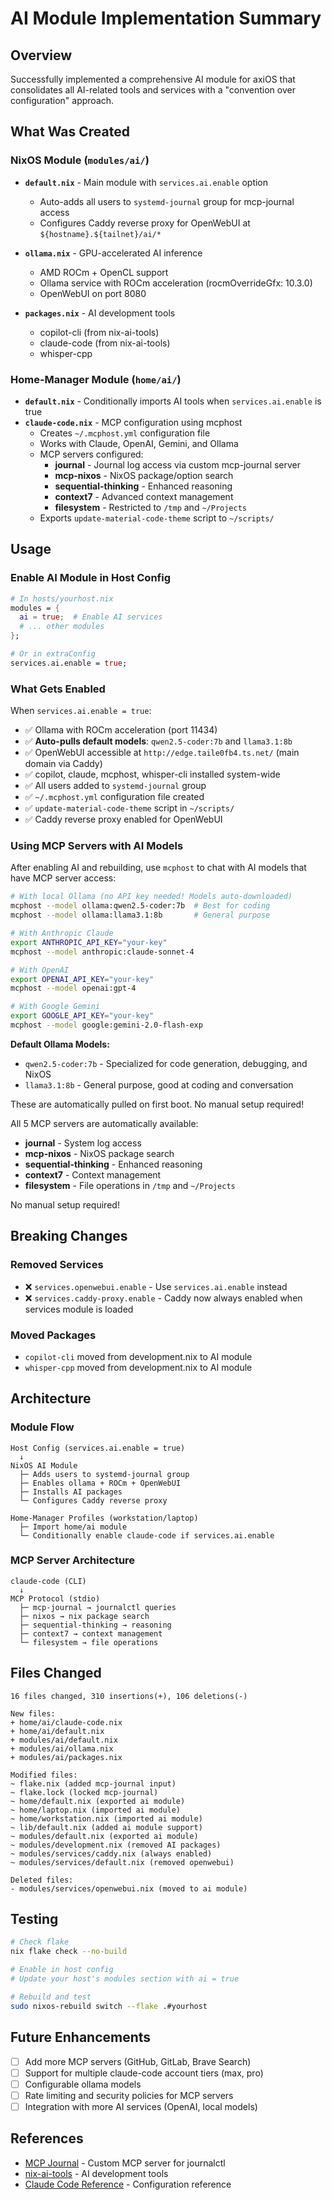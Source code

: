# AI Module Implementation Summary

## Overview
Successfully implemented a comprehensive AI module for axiOS that consolidates all AI-related tools and services with a "convention over configuration" approach.

## What Was Created

### NixOS Module (`modules/ai/`)
- **`default.nix`** - Main module with `services.ai.enable` option
  - Auto-adds all users to `systemd-journal` group for mcp-journal access
  - Configures Caddy reverse proxy for OpenWebUI at `${hostname}.${tailnet}/ai/*`
  
- **`ollama.nix`** - GPU-accelerated AI inference
  - AMD ROCm + OpenCL support
  - Ollama service with ROCm acceleration (rocmOverrideGfx: 10.3.0)
  - OpenWebUI on port 8080
  
- **`packages.nix`** - AI development tools
  - copilot-cli (from nix-ai-tools)
  - claude-code (from nix-ai-tools)
  - whisper-cpp

### Home-Manager Module (`home/ai/`)
- **`default.nix`** - Conditionally imports AI tools when `services.ai.enable` is true
- **`claude-code.nix`** - MCP configuration using mcphost
  - Creates `~/.mcphost.yml` configuration file
  - Works with Claude, OpenAI, Gemini, and Ollama
  - MCP servers configured:
    - **journal** - Journal log access via custom mcp-journal server
    - **mcp-nixos** - NixOS package/option search
    - **sequential-thinking** - Enhanced reasoning
    - **context7** - Advanced context management
    - **filesystem** - Restricted to `/tmp` and `~/Projects`
  - Exports `update-material-code-theme` script to `~/scripts/`

## Usage

### Enable AI Module in Host Config
```nix
# In hosts/yourhost.nix
modules = {
  ai = true;  # Enable AI services
  # ... other modules
};

# Or in extraConfig
services.ai.enable = true;
```

### What Gets Enabled
When `services.ai.enable = true`:
- ✅ Ollama with ROCm acceleration (port 11434)
- ✅ **Auto-pulls default models**: `qwen2.5-coder:7b` and `llama3.1:8b`
- ✅ OpenWebUI accessible at `http://edge.taile0fb4.ts.net/` (main domain via Caddy)
- ✅ copilot, claude, mcphost, whisper-cli installed system-wide
- ✅ All users added to `systemd-journal` group
- ✅ `~/.mcphost.yml` configuration file created
- ✅ `update-material-code-theme` script in `~/scripts/`
- ✅ Caddy reverse proxy enabled for OpenWebUI

### Using MCP Servers with AI Models

After enabling AI and rebuilding, use `mcphost` to chat with AI models that have MCP server access:

```bash
# With local Ollama (no API key needed! Models auto-downloaded)
mcphost --model ollama:qwen2.5-coder:7b  # Best for coding
mcphost --model ollama:llama3.1:8b       # General purpose

# With Anthropic Claude
export ANTHROPIC_API_KEY="your-key"
mcphost --model anthropic:claude-sonnet-4

# With OpenAI
export OPENAI_API_KEY="your-key"
mcphost --model openai:gpt-4

# With Google Gemini
export GOOGLE_API_KEY="your-key"
mcphost --model google:gemini-2.0-flash-exp
```

**Default Ollama Models:**
- `qwen2.5-coder:7b` - Specialized for code generation, debugging, and NixOS
- `llama3.1:8b` - General purpose, good at coding and conversation

These are automatically pulled on first boot. No manual setup required!

All 5 MCP servers are automatically available:
- **journal** - System log access
- **mcp-nixos** - NixOS package search
- **sequential-thinking** - Enhanced reasoning
- **context7** - Context management  
- **filesystem** - File operations in `/tmp` and `~/Projects`

No manual setup required!

## Breaking Changes

### Removed Services
- ❌ `services.openwebui.enable` - Use `services.ai.enable` instead
- ❌ `services.caddy-proxy.enable` - Caddy now always enabled when services module is loaded

### Moved Packages
- `copilot-cli` moved from development.nix to AI module
- `whisper-cpp` moved from development.nix to AI module

## Architecture

### Module Flow
```
Host Config (services.ai.enable = true)
  ↓
NixOS AI Module
  ├─ Adds users to systemd-journal group
  ├─ Enables ollama + ROCm + OpenWebUI
  ├─ Installs AI packages
  └─ Configures Caddy reverse proxy
  
Home-Manager Profiles (workstation/laptop)
  ├─ Import home/ai module
  └─ Conditionally enable claude-code if services.ai.enable
```

### MCP Server Architecture
```
claude-code (CLI)
  ↓
MCP Protocol (stdio)
  ├─ mcp-journal → journalctl queries
  ├─ nixos → nix package search
  ├─ sequential-thinking → reasoning
  ├─ context7 → context management
  └─ filesystem → file operations
```

## Files Changed
```
16 files changed, 310 insertions(+), 106 deletions(-)

New files:
+ home/ai/claude-code.nix
+ home/ai/default.nix
+ modules/ai/default.nix
+ modules/ai/ollama.nix
+ modules/ai/packages.nix

Modified files:
~ flake.nix (added mcp-journal input)
~ flake.lock (locked mcp-journal)
~ home/default.nix (exported ai module)
~ home/laptop.nix (imported ai module)
~ home/workstation.nix (imported ai module)
~ lib/default.nix (added ai module support)
~ modules/default.nix (exported ai module)
~ modules/development.nix (removed AI packages)
~ modules/services/caddy.nix (always enabled)
~ modules/services/default.nix (removed openwebui)

Deleted files:
- modules/services/openwebui.nix (moved to ai module)
```

## Testing
```bash
# Check flake
nix flake check --no-build

# Enable in host config
# Update your host's modules section with ai = true

# Rebuild and test
sudo nixos-rebuild switch --flake .#yourhost
```

## Future Enhancements
- [ ] Add more MCP servers (GitHub, GitLab, Brave Search)
- [ ] Support for multiple claude-code account tiers (max, pro)
- [ ] Configurable ollama models
- [ ] Rate limiting and security policies for MCP servers
- [ ] Integration with more AI services (OpenAI, local models)

## References
- [MCP Journal](https://github.com/kcalvelli/mcp-journal) - Custom MCP server for journalctl
- [nix-ai-tools](https://github.com/numtide/nix-ai-tools) - AI development tools
- [Claude Code Reference](https://github.com/timblaktu/nixcfg/tree/main/home/modules/claude-code) - Configuration reference
